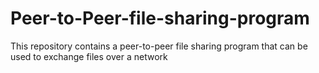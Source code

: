 # Peer-to-Peer-file-sharing-program
This repository contains a peer-to-peer file sharing program that can be used to exchange files over a network
